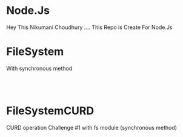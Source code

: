 # Node.Js


Hey This Nikumani Choudhury ....
This Repo is Create For Node.Js

<h1>FileSystem</h1>
<p>With synchronous method</p>
<br>
<br>
<h1>FileSystemCURD</h1>
<p>CURD operation  Challenge #1 with fs module (synchronous method)</p>

